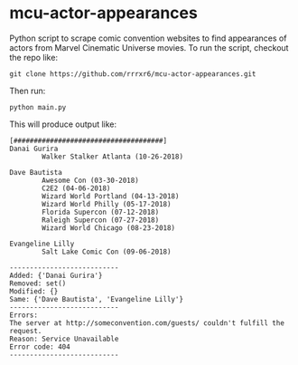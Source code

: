 # mcu-actor-appearances

Python script to scrape comic convention websites to find appearances of actors from Marvel Cinematic Universe movies. To run the script, checkout the repo like:
```
git clone https://github.com/rrrxr6/mcu-actor-appearances.git
```
Then run:
```
python main.py
```
This will produce output like:
```
[#####################################]
Danai Gurira
        Walker Stalker Atlanta (10-26-2018)

Dave Bautista
        Awesome Con (03-30-2018)
        C2E2 (04-06-2018)
        Wizard World Portland (04-13-2018)
        Wizard World Philly (05-17-2018)
        Florida Supercon (07-12-2018)
        Raleigh Supercon (07-27-2018)
        Wizard World Chicago (08-23-2018)

Evangeline Lilly
        Salt Lake Comic Con (09-06-2018)

---------------------------
Added: {'Danai Gurira'}
Removed: set()
Modified: {}
Same: {'Dave Bautista', 'Evangeline Lilly'}
---------------------------
Errors:
The server at http://someconvention.com/guests/ couldn't fulfill the request.
Reason: Service Unavailable
Error code: 404
---------------------------
```
